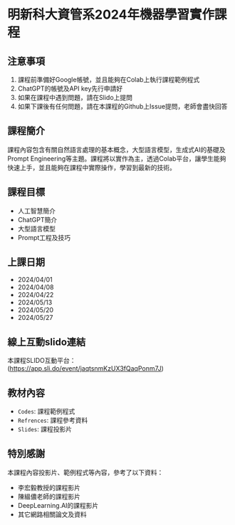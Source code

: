# 明新科大資管系2024年機器學習實作課程

## 注意事項
1. 課程前準備好Google帳號，並且能夠在Colab上執行課程範例程式
2. ChatGPT的帳號及API key先行申請好
3. 如果在課程中遇到問題，請在Slido上提問
4. 如果下課後有任何問題，請在本課程的Github上Issue提問，老師會盡快回答

## 課程簡介
課程內容包含有關自然語言處理的基本概念，大型語言模型，生成式AI的基礎及Prompt Engineering等主題。課程將以實作為主，透過Colab平台，讓學生能夠快速上手，並且能夠在課程中實際操作，學習到最新的技術。


## 課程目標
- 人工智慧簡介
- ChatGPT簡介
- 大型語言模型
- Prompt工程及技巧

## 上課日期
- 2024/04/01
- 2024/04/08
- 2024/04/22
- 2024/05/13
- 2024/05/20
- 2024/05/27

## 線上互動slido連結
 本課程SLIDO互動平台：(https://app.sli.do/event/jaqtsnmKzUX3fQaqPonm7J)
 
## 教材內容
- `Codes`: 課程範例程式
- `Refrences`: 課程參考資料
- `Slides`: 課程投影片

## 特別感謝
本課程內容投影片、範例程式等內容，參考了以下資料：

- 李宏毅教授的課程影片
- 陳縕儂老師的課程影片
- DeepLearning.AI的課程影片
- 其它網路相關論文及資料